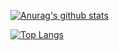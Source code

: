 [![Anurag's github stats](https://github-readme-stats.vercel.app/api?username=kiyosuke)](https://github.com/anuraghazra/github-readme-stats)

[![Top Langs](https://github-readme-stats.vercel.app/api/top-langs/?username=kiyosuke)](https://github.com/anuraghazra/github-readme-stats)
